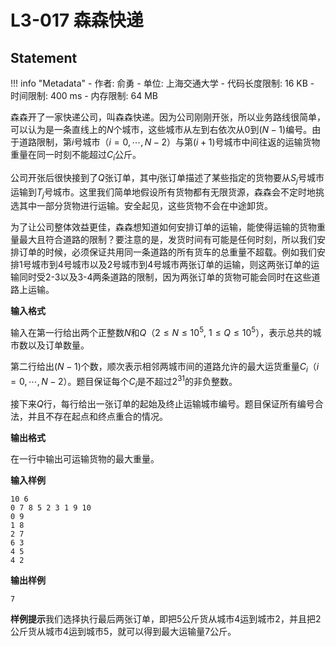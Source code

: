 
# L3-017 森森快递

## Statement

!!! info "Metadata"
    - 作者: 俞勇
    - 单位: 上海交通大学
    - 代码长度限制: 16 KB
    - 时间限制: 400 ms
    - 内存限制: 64 MB

森森开了一家快递公司，叫森森快递。因为公司刚刚开张，所以业务路线很简单，可以认为是一条直线上的$N$个城市，这些城市从左到右依次从0到$(N-1)$编号。由于道路限制，第$i$号城市（$i=0, \cdots , N-2$）与第$(i+1)$号城市中间往返的运输货物重量在同一时刻不能超过$C_i$公斤。

公司开张后很快接到了$Q$张订单，其中$j$张订单描述了某些指定的货物要从$S_j$号城市运输到$T_j$号城市。这里我们简单地假设所有货物都有无限货源，森森会不定时地挑选其中一部分货物进行运输。安全起见，这些货物不会在中途卸货。

为了让公司整体效益更佳，森森想知道如何安排订单的运输，能使得运输的货物重量最大且符合道路的限制？要注意的是，发货时间有可能是任何时刻，所以我们安排订单的时候，必须保证共用同一条道路的所有货车的总重量不超载。例如我们安排1号城市到4号城市以及2号城市到4号城市两张订单的运输，则这两张订单的运输同时受2-3以及3-4两条道路的限制，因为两张订单的货物可能会同时在这些道路上运输。

**输入格式**

输入在第一行给出两个正整数$N$和$Q$（$2 \le N \le 10^5$, $1 \le Q \le 10^5$），表示总共的城市数以及订单数量。

第二行给出$(N-1)$个数，顺次表示相邻两城市间的道路允许的最大运货重量$C_i$（$i=0, \cdots , N-2$）。题目保证每个$C_i$是不超过$2^{31}$的非负整数。

接下来$Q$行，每行给出一张订单的起始及终止运输城市编号。题目保证所有编号合法，并且不存在起点和终点重合的情况。

**输出格式**

在一行中输出可运输货物的最大重量。

**输入样例**
```plaintext
10 6
0 7 8 5 2 3 1 9 10
0 9
1 8
2 7
6 3
4 5
4 2
```

**输出样例**
```plaintext
7
```

**样例提示**我们选择执行最后两张订单，即把5公斤货从城市4运到城市2，并且把2公斤货从城市4运到城市5，就可以得到最大运输量7公斤。
